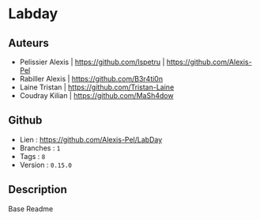 # Labday

## Auteurs
- Pelissier Alexis | https://github.com/Ispetru | https://github.com/Alexis-Pel
- Rabiller Alexis | https://github.com/B3r4ti0n
- Laine Tristan | https://github.com/Tristan-Laine
- Coudray Kilian | https://github.com/MaSh4dow

## Github
- Lien : https://github.com/Alexis-Pel/LabDay
- Branches : `1`
- Tags : `8`
- Version : `0.15.0`

## Description
Base Readme
